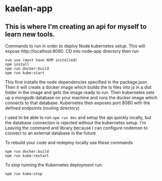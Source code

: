 # kaelan-app
## This is where I'm creating an api for myself to learn new tools.

Commands to run in order to deploy Node kubernetes setup. This will expose http://localhost:8080.
CD into node-app directory then run
```
nvm use (must have NVM installed)
npm install
npm run docker:build
npm run kube:start
```

This first installs the node dependencies specified in the package.json.
Then it will create a docker image which builds the ts files into js in a dist folder in the image and gets the image ready to run.
Then kubernetes sets up a mongodb database on your machine and runs the docker image which connects to that database.
Kubernetes then exposes port 8080 with the defined endpoints (routing directory)

I used to be able to run `npm run dev` and setup the api quickly locally, but the database connection is rejected without the kubernetes setup.
I'm Leaving the command and library because I can configure nodemon to connect to an external database in the future

To rebuild your code and redeploy locally use these commands
```
npm run docker:build
npm run kube:restart
```

To stop running the Kubernetes deployment run:
```
npm run kube:stop
```